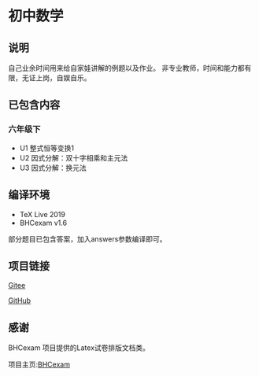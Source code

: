 # 初中数学

## 说明
自己业余时间用来给自家娃讲解的例题以及作业。
非专业教师，时间和能力都有限，无证上岗，自娱自乐。


## 已包含内容
### 六年级下
* U1 整式恒等变换1
* U2 因式分解：双十字相乘和主元法
* U3 因式分解：换元法 

## 编译环境
* TeX Live 2019
* BHCexam v1.6

部分题目已包含答案，加入answers参数编译即可。

## 项目链接
[Gitee](https://gitee.com/guanqunchen/middle-school-math)

[GitHub](https://github.com/gavingqchen/MiddleSchoolMath)

## 感谢
BHCexam 项目提供的Latex试卷排版文档类。

项目主页:[BHCexam](https://github.com/mathedu4all/bhcexam)


